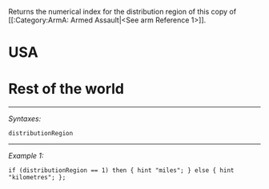 Returns the numerical index for the distribution region of this copy of [[:Category:ArmA: Armed Assault|<See arm Reference 1>]].
# USA
# Rest of the world


---
*Syntaxes:*

`distributionRegion`

---
*Example 1:*

```sqf
if (distributionRegion == 1) then { hint "miles"; } else { hint "kilometres"; };
```